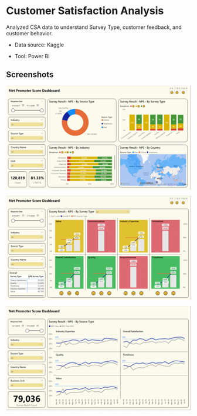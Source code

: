
# Customer Satisfaction Analysis
Analyzed CSA data to understand Survey Type, customer feedback, and customer behavior.

- Data source: Kaggle

- Tool: Power BI


## Screenshots

![Overview](https://github.com/tanayraj2603/DataAnalysisPortFolioProjects/blob/master/PowerBI_Reports/Customer%20Satisfaction%20Analysis/Overview_CSA.png)

![Survey Type](https://github.com/tanayraj2603/DataAnalysisPortFolioProjects/blob/master/PowerBI_Reports/Customer%20Satisfaction%20Analysis/Survey_type_CSA.png)

![Over The Time Peiord](https://github.com/tanayraj2603/DataAnalysisPortFolioProjects/blob/master/PowerBI_Reports/Customer%20Satisfaction%20Analysis/Time_CSA.png)
